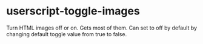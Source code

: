 # userscript-toggle-images
Turn HTML images off or on. Gets most of them. Can set to off by default by changing default toggle value from true to false.
